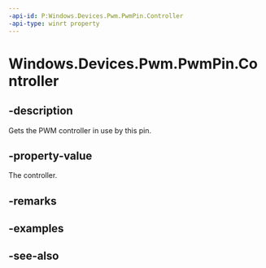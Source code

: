----api-id: P:Windows.Devices.Pwm.PwmPin.Controller
-api-type: winrt property
---<!-- Property syntaxpublic Windows.Devices.Pwm.PwmController Controller { get; }--># Windows.Devices.Pwm.PwmPin.Controller## -descriptionGets the PWM controller in use by this pin.## -property-valueThe controller.## -remarks## -examples## -see-also